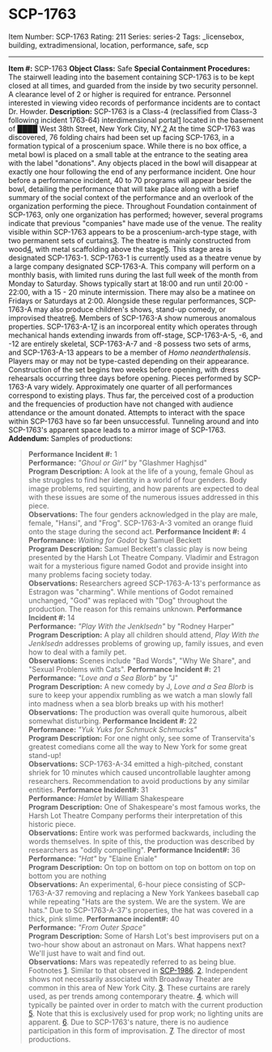 # SCP-1763
Item Number: SCP-1763
Rating: 211
Series: series-2
Tags: _licensebox, building, extradimensional, location, performance, safe, scp

---

**Item #:** SCP-1763
**Object Class:** Safe
**Special Containment Procedures:** The stairwell leading into the basement containing SCP-1763 is to be kept closed at all times, and guarded from the inside by two security personnel. A clearance level of 2 or higher is required for entrance. Personnel interested in viewing video records of performance incidents are to contact Dr. Howder.
**Description:** SCP-1763 is a Class-4 (reclassified from Class-3 following incident 1763-64) interdimensional portal[1](javascript:;) located in the basement of ████ West 38th Street, New York City, NY.[2](javascript:;) At the time SCP-1763 was discovered, 76 folding chairs had been set up facing SCP-1763, in a formation typical of a proscenium space. While there is no box office, a metal bowl is placed on a small table at the entrance to the seating area with the label "donations". Any objects placed in the bowl will disappear at exactly one hour following the end of any performance incident. One hour before a performance incident, 40 to 70 programs will appear beside the bowl, detailing the performance that will take place along with a brief summary of the social context of the performance and an overlook of the organization performing the piece. Throughout Foundation containment of SCP-1763, only one organization has performed; however, several programs indicate that previous "companies" have made use of the venue.
The reality visible within SCP-1763 appears to be a proscenium-arch-type stage, with two permanent sets of curtains[3](javascript:;). The theatre is mainly constructed from wood[4](javascript:;), with metal scaffolding above the stage[5](javascript:;). This stage area is designated SCP-1763-1.
SCP-1763-1 is currently used as a theatre venue by a large company designated SCP-1763-A. This company will perform on a monthly basis, with limited runs during the last full week of the month from Monday to Saturday. Shows typically start at 18:00 and run until 20:00 - 22:00, with a 15 - 20 minute intermission. There may also be a matinee on Fridays or Saturdays at 2:00. Alongside these regular performances, SCP-1763-A may also produce children's shows, stand-up comedy, or improvised theatre[6](javascript:;).
Members of SCP-1763-A show numerous anomalous properties. SCP-1763-A-1[7](javascript:;) is an incorporeal entity which operates through mechanical hands extending inwards from off-stage, SCP-1763-A-5, -6, and -12 are entirely skeletal, SCP-1763-A-7 and -8 possess two sets of arms, and SCP-1763-A-13 appears to be a member of _Homo neanderthalensis_. Players may or may not be type-casted depending on their appearance.
Construction of the set begins two weeks before opening, with dress rehearsals occurring three days before opening. Pieces performed by SCP-1763-A vary widely. Approximately one quarter of all performances correspond to existing plays. Thus far, the perceived cost of a production and the frequencies of production have not changed with audience attendance or the amount donated.
Attempts to interact with the space within SCP-1763 have so far been unsuccessful. Tunneling around and into SCP-1763's apparent space leads to a mirror image of SCP-1763.
**Addendum:** Samples of productions:
> **Performance Incident #:** 1  
>  **Performance:** _"Ghoul or Girl"_ by "Glashmer Haghjsd"  
>  **Program Description:** A look at the life of a young, female Ghoul as she struggles to find her identity in a world of four genders. Body image problems, red squirting, and how parents are expected to deal with these issues are some of the numerous issues addressed in this piece.  
>  **Observations:** The four genders acknowledged in the play are male, female, "Hansi", and "Frog". SCP-1763-A-3 vomited an orange fluid onto the stage during the second act.
> **Performance Incident #:** 4  
>  **Performance:** _Waiting for Godot_ by Samuel Beckett  
>  **Program Description:** Samuel Beckett's classic play is now being presented by the Harsh Lot Theatre Company. Vladimir and Estragon wait for a mysterious figure named Godot and provide insight into many problems facing society today.  
>  **Observations:** Researchers agreed SCP-1763-A-13's performance as Estragon was "charming". While mentions of Godot remained unchanged, "God" was replaced with "Dog" throughout the production. The reason for this remains unknown.
> **Performance Incident #:** 14  
>  **Performance:** _"Play With the Jenklsedn"_ by "Rodney Harper"  
>  **Program Description:** A play all children should attend, _Play With the Jenklsedn_ addresses problems of growing up, family issues, and even how to deal with a family pet.  
>  **Observations:** Scenes include "Bad Words", "Why We Share", and "Sexual Problems with Cats".
> **Performance Incident #:** 21  
>  **Performance:** _"Love and a Sea Blorb"_ by "J"  
>  **Program Description:** A new comedy by J, _Love and a Sea Blorb_ is sure to keep your appendix rumbling as we watch a man slowly fall into madness when a sea blorb breaks up with his mother!  
>  **Observations:** The production was overall quite humorous, albeit somewhat disturbing.
> **Performance Incident #:** 22  
>  **Performance:** _"Yuk Yuks for Schmuck Schmucks"_  
>  **Program Description:** For one night only, see some of Transervita's greatest comedians come all the way to New York for some great stand-up!  
>  **Observations:** SCP-1763-A-34 emitted a high-pitched, constant shriek for 10 minutes which caused uncontrollable laughter among researchers. Recommendation to avoid productions by any similar entities.
> **Performance Incident#:** 31  
>  **Performance:** _Hamlet_ by William Shakespeare  
>  **Program Description:** One of Shakespeare's most famous works, the Harsh Lot Theatre Company performs their interpretation of this historic piece.  
>  **Observations:** Entire work was performed backwards, including the words themselves. In spite of this, the production was described by researchers as "oddly compelling".
> **Performance Incident#:** 36  
>  **Performance:** _"Hat"_ by "Elaine Eniale"  
>  **Program Description:** On top on bottom on top on bottom on top on bottom you are nothing  
>  **Observations:** An experimental, 6-hour piece consisting of SCP-1763-A-37 removing and replacing a New York Yankees baseball cap while repeating "Hats are the system. We are the system. We are hats." Due to SCP-1763-A-37's properties, the hat was covered in a thick, pink slime.
> **Performance incident#:** 40  
>  **Performance:** _"From Outer Space"_  
>  **Program Description:** Some of Harsh Lot's best improvisers put on a two-hour show about an astronaut on Mars. What happens next? We'll just have to wait and find out.  
>  **Observations:** Mars was repeatedly referred to as being blue.
Footnotes
[1](javascript:;). Similar to that observed in [SCP-1986](/scp-1986).
[2](javascript:;). Independent shows not necessarily associated with Broadway Theater are common in this area of New York City.
[3](javascript:;). These curtains are rarely used, as per trends among contemporary theatre.
[4](javascript:;). which will typically be painted over in order to match with the current production
[5](javascript:;). Note that this is exclusively used for prop work; no lighting units are apparent.
[6](javascript:;). Due to SCP-1763's nature, there is no audience participation in this form of improvisation.
[7](javascript:;). The director of most productions.